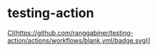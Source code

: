 # testing-action

[CI(https://github.com/ranggabiner/testing-action/actions/workflows/blank.yml/badge.svg)](https://github.com/ranggabiner/testing-action/actions/workflows/blank.yml)]

